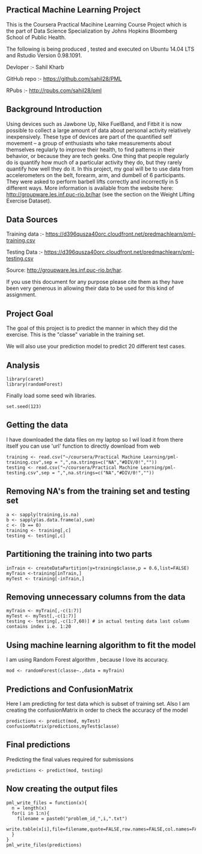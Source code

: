 ## Practical Machine Learning Project

This is the Coursera Practical Macihine Learning Course Project which is the part of Data Science Specialization by Johns Hopkins Bloomberg School of Public Health.

The following is being produced , tested and executed on Ubuntu 14.04 LTS  and Rstudio Version 0.98.1091.

Devloper :- Sahil Kharb

GitHub repo :-  https://github.com/sahil28/PML

RPubs :- http://rpubs.com/sahil28/pml

## Background Introduction

Using devices such as Jawbone Up, Nike FuelBand, and Fitbit it is now possible to collect a large amount of data about personal activity relatively inexpensively. These type of devices are part of the quantified self movement – a group of enthusiasts who take measurements about themselves regularly to improve their health, to find patterns in their behavior, or because they are tech geeks. One thing that people regularly do is quantify how much of a particular activity they do, but they rarely quantify how well they do it. In this project, my goal will be to use data from accelerometers on the belt, forearm, arm, and dumbell of 6 participants. They were asked to perform barbell lifts correctly and incorrectly in 5 different ways. More information is available from the website here: http://groupware.les.inf.puc-rio.br/har (see the section on the Weight Lifting Exercise Dataset). 

## Data Sources

Training data :- https://d396qusza40orc.cloudfront.net/predmachlearn/pml-training.csv

Testing Data :- https://d396qusza40orc.cloudfront.net/predmachlearn/pml-testing.csv

Source: http://groupware.les.inf.puc-rio.br/har. 

If you use this document for any purpose please cite them as they have been very generous in allowing their data to be used for this kind of assignment. 

## Project Goal

The goal of this project is to predict the manner in which they did the exercise. This is the "classe" variable in the training set.

We will also use your prediction model to predict 20 different test cases. 

## Analysis 

```{r}
library(caret)
library(randomForest)
```

Finally load some seed wih libraries.
```{r}
set.seed(123)
```

## Getting the data

I have downloaded the data files on my laptop so I wil load it from there itself you can use 'url' function to directly download from web

```{r}
training <- read.csv("~/coursera/Practical Machine Learning/pml-training.csv",sep = ",",na.strings=c("NA","#DIV/0!",""))
testing <- read.csv("~/coursera/Practical Machine Learning/pml-testing.csv",sep = ",",na.strings=c("NA","#DIV/0!",""))
```

## Removing NA's from the training set and testing set

```{r}
a <- sapply(training,is.na)
b <- sapply(as.data.frame(a),sum)
c <- (b == 0)
training <- training[,c]
testing <- testing[,c]
```

## Partitioning the training into two parts

```{r}
inTrain <- createDataPartition(y=training$classe,p = 0.6,list=FALSE)
myTrain <-training[inTrain,]
myTest <- training[-inTrain,]
```

## Removing unnecessary columns from the data

```{r}
myTrain <- myTrain[,-c(1:7)]
myTest <- myTest[,-c(1:7)]
testing <- testing[,-c(1:7,60)] # in actual testing data last column contains index i.e. 1:20
```


## Using machine learning algorithm to fit the model

I am using Random Forest algorithm , because I love its accuracy.

```{r}
mod <- randomForest(classe~.,data = myTrain)
```

## Predictions and ConfusionMatrix

Here I am predicting for test data which is subset of training set. Also I am creating the confusionMatrix in order to check the accuracy of the model

```{r}
predictions <- predict(mod, myTest)
confusionMatrix(predictions,myTest$classe)
```

## Final predictions 

Predicting the final values required for submissions

```{r}
predictions <- predict(mod, testing)
```

## Now creating the output files

```{r}
pml_write_files = function(x){
  n = length(x)
  for(i in 1:n){
    filename = paste0("problem_id_",i,".txt")
    write.table(x[i],file=filename,quote=FALSE,row.names=FALSE,col.names=FALSE)
  }
}
pml_write_files(predictions)
```
